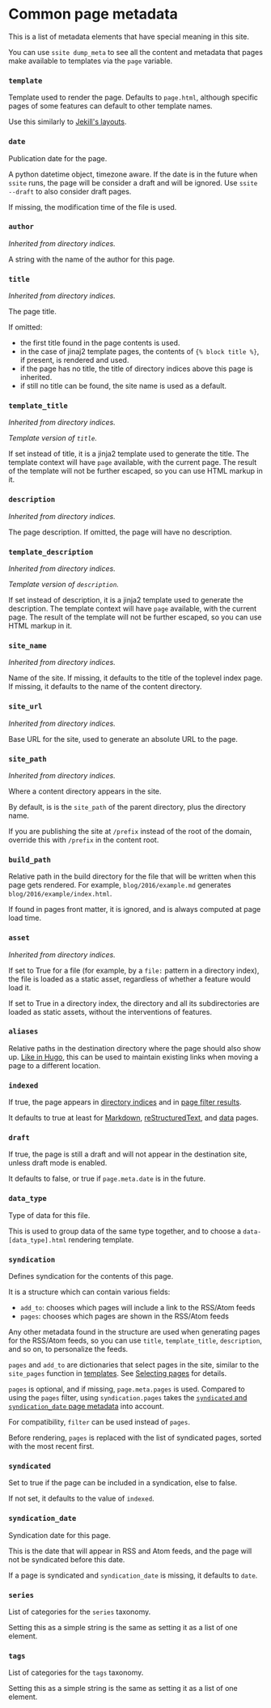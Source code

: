 # Common page metadata

This is a list of metadata elements that have special meaning in this site.

You can use `ssite dump_meta` to see all the content and metadata that pages
make available to templates via the `page` variable.

### `template`

Template used to render the page. Defaults to `page.html`, although specific
pages of some features can default to other template names.

Use this similarly to [Jekill's layouts](https://jekyllrb.com/docs/step-by-step/04-layouts/).

### `date`

Publication date for the page.

A python datetime object, timezone aware. If the date is in the future when
`ssite` runs, the page will be consider a draft and will be ignored. Use `ssite
--draft` to also consider draft pages.

If missing, the modification time of the file is used.

### `author`

*Inherited from directory indices.*

A string with the name of the author for this page.

### `title`

*Inherited from directory indices.*

The page title.

If omitted:

 * the first title found in the page contents is used.
 * in the case of jinaj2 template pages, the contents of `{% block title %}`,
   if present, is rendered and used.
 * if the page has no title, the title of directory indices above this page is
   inherited.
 * if still no title can be found, the site name is used as a default.

### `template_title`

*Inherited from directory indices.*

*Template version of `title`.*

If set instead of title, it is a jinja2 template used to generate the title.
The template context will have `page` available, with the current page. The
result of the template will not be further escaped, so you can use HTML markup
in it.

### `description`

*Inherited from directory indices.*

The page description. If omitted, the page will have no description.

### `template_description`

*Inherited from directory indices.*

*Template version of `description`.*

If set instead of description, it is a jinja2 template used to generate the
description. The template context will have `page` available, with the current
page. The result of the template will not be further escaped, so you can use
HTML markup in it.

### `site_name`

*Inherited from directory indices.*

Name of the site. If missing, it defaults to the title of the toplevel index
page. If missing, it defaults to the name of the content directory.

### `site_url`

*Inherited from directory indices.*

Base URL for the site, used to generate an absolute URL to the page.

### `site_path`

*Inherited from directory indices.*

Where a content directory appears in the site.

By default, is is the `site_path` of the parent directory, plus the directory
name.

If you are publishing the site at `/prefix` instead of the root of the domain,
override this with `/prefix` in the content root.

### `build_path`

Relative path in the build directory for the file that will be written
when this page gets rendered. For example, `blog/2016/example.md`
generates `blog/2016/example/index.html`.

If found in pages front matter, it is ignored, and is always computed at page
load time.

### `asset`

*Inherited from directory indices.*

If set to True for a file (for example, by a `file:` pattern in a directory
index), the file is loaded as a static asset, regardless of whether a feature
would load it.

If set to True in a directory index, the directory and all its subdirectories
are loaded as static assets, without the interventions of features.

### `aliases`

Relative paths in the destination directory where the page should also show up.
[Like in Hugo](https://gohugo.io/extras/aliases/), this can be used to maintain
existing links when moving a page to a different location.

### `indexed`

If true, the page appears in [directory indices](dir.md) and in
[page filter results](page_filter.md).

It defaults to true at least for [Markdown](markdown.md),
[reStructuredText](rst.rst), and [data](data.md) pages.

### `draft`

If true, the page is still a draft and will not appear in the destination site,
unless draft mode is enabled.

It defaults to false, or true if `page.meta.date` is in the future.

### `data_type`

Type of data for this file.

This is used to group data of the same type together, and to choose a
`data-[data_type].html` rendering template.

### `syndication`

Defines syndication for the contents of this page.

It is a structure which can contain various fields:

* `add_to`: chooses which pages will include a link to the RSS/Atom feeds
* `pages`: chooses which pages are shown in the RSS/Atom feeds

Any other metadata found in the structure are used when generating pages for
the RSS/Atom feeds, so you can use `title`, `template_title`, `description`,
and so on, to personalize the feeds.

`pages` and `add_to` are dictionaries that select pages in the site, similar
to the `site_pages` function in [templates](templates.md). See
[Selecting pages](page-filter.md) for details.

`pages` is optional, and if missing, `page.meta.pages` is used. Compared to
using the `pages` filter, using `syndication.pages` takes the
[`syndicated` and `syndication_date` page metadata](doc/reference/metadata.md) into account.

For compatibility, `filter` can be used instead of `pages`.

Before rendering, `pages` is replaced with the list of syndicated pages, sorted
with the most recent first.

### `syndicated`

Set to true if the page can be included in a syndication, else to false.

If not set, it defaults to the value of `indexed`.

### `syndication_date`

Syndication date for this page.

This is the date that will appear in RSS and Atom feeds, and the page will not
be syndicated before this date.

If a page is syndicated and `syndication_date` is missing, it defaults to `date`.

### `series`

List of categories for the `series` taxonomy.

Setting this as a simple string is the same as setting it as a list of one
element.

### `tags`

List of categories for the `tags` taxonomy.

Setting this as a simple string is the same as setting it as a list of one
element.
